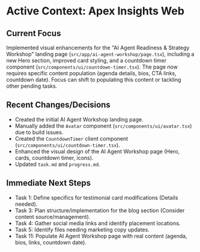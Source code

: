 # Active Context: Apex Insights Web

## Current Focus

Implemented visual enhancements for the "AI Agent Readiness & Strategy Workshop" landing page (`src/app/ai-agent-workshop/page.tsx`), including a new Hero section, improved card styling, and a countdown timer component (`src/components/ui/countdown-timer.tsx`). The page now requires specific content population (agenda details, bios, CTA links, countdown date). Focus can shift to populating this content or tackling other pending tasks.

## Recent Changes/Decisions

*   Created the initial AI Agent Workshop landing page.
*   Manually added the `Avatar` component (`src/components/ui/avatar.tsx`) due to build issues.
*   Created the `CountdownTimer` client component (`src/components/ui/countdown-timer.tsx`).
*   Enhanced the visual design of the AI Agent Workshop page (Hero, cards, countdown timer, icons).
*   Updated `task.md` and `progress.md`.

## Immediate Next Steps

*   Task 1: Define specifics for testimonial card modifications (Details needed).
*   Task 3: Plan structure/implementation for the blog section (Consider content source/management).
*   Task 4: Gather social media links and identify placement locations.
*   Task 5: Identify files needing marketing copy updates.
*   Task 11: Populate AI Agent Workshop page with real content (agenda, bios, links, countdown date). 